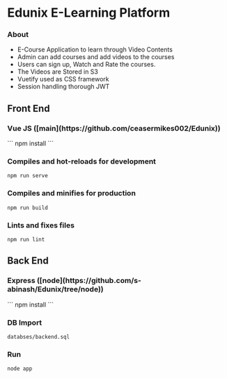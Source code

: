 # Edunix E-Learning Platform

### About
<ul>
<li>E-Course Application to learn through Video Contents</li>
<li>Admin can add courses and add videos to the courses</li>
<li>Users can sign up, Watch and Rate the courses.</li>
<li>The Videos are Stored in S3</li>
<li>Vuetify used as CSS framework</li>
<li>Session handling thorough JWT</li>
</ul>

## Front End
<h3>Vue JS ([main](https://github.com/ceasermikes002/Edunix)) </h3>
```
npm install
```

### Compiles and hot-reloads for development
```
npm run serve
```

### Compiles and minifies for production
```
npm run build
```

### Lints and fixes files
```
npm run lint
```

## Back End
<h3>Express ([node](https://github.com/s-abinash/Edunix/tree/node)) </h3>
```
npm install
```

### DB Import
```
databses/backend.sql
```


### Run
```
node app
```
